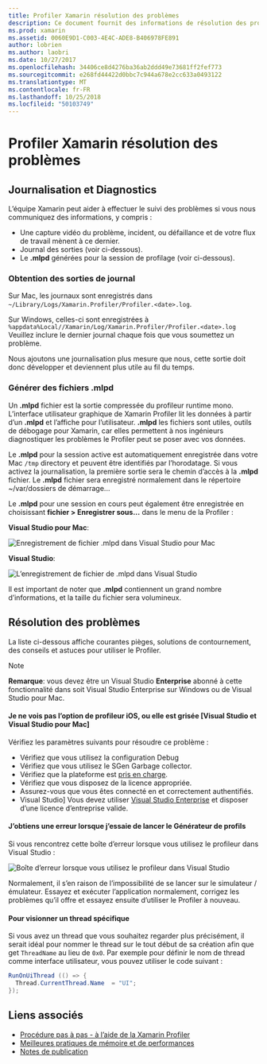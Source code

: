 ```yaml
---
title: Profiler Xamarin résolution des problèmes
description: Ce document fournit des informations de résolution des problèmes liées à la Xamarin Profiler. Il décrit les problèmes liés à la journalisation et diagnostics, l’IDE et d’autres rubriques.
ms.prod: xamarin
ms.assetid: 0060E9D1-C003-4E4C-ADE8-B406978FE891
author: lobrien
ms.author: laobri
ms.date: 10/27/2017
ms.openlocfilehash: 34406ce8d4276ba36ab2ddd49e73681ff2fef773
ms.sourcegitcommit: e268fd44422d0bbc7c944a678e2cc633a0493122
ms.translationtype: MT
ms.contentlocale: fr-FR
ms.lasthandoff: 10/25/2018
ms.locfileid: "50103749"
---
```

# <a name="xamarin-profiler-troubleshooting"></a>Profiler Xamarin résolution des problèmes

## <a name="logging-and-diagnostics"></a>Journalisation et Diagnostics

L’équipe Xamarin peut aider à effectuer le suivi des problèmes si vous nous communiquez des informations, y compris :

- Une capture vidéo du problème, incident, ou défaillance et de votre flux de travail mènent à ce dernier.
- Journal des sorties (voir ci-dessous).
- Le **.mlpd** générées pour la session de profilage (voir ci-dessous).

### <a name="getting-log-outputs"></a>Obtention des sorties de journal

Sur Mac, les journaux sont enregistrés dans `~/Library/Logs/Xamarin.Profiler/Profiler.<date>.log`.

Sur Windows, celles-ci sont enregistrées à `%appdata%Local//Xamarin/Log/Xamarin.Profiler/Profiler.<date>.log` Veuillez inclure le dernier journal chaque fois que vous soumettez un problème.

Nous ajoutons une journalisation plus mesure que nous, cette sortie doit donc développer et deviennent plus utile au fil du temps.

<a name="gen_mlpd" />

### <a name="generating-mlpd-files"></a>Générer des fichiers .mlpd

Un **.mlpd** fichier est la sortie compressée du profileur runtime mono. L’interface utilisateur graphique de Xamarin Profiler lit les données à partir d’un **.mlpd** et l’affiche pour l’utilisateur. **.mlpd** les fichiers sont utiles, outils de débogage pour Xamarin, car elles permettent à nos ingénieurs diagnostiquer les problèmes le Profiler peut se poser avec vos données.

Le **.mlpd** pour la session active est automatiquement enregistrée dans votre Mac `/tmp` directory et peuvent être identifiés par l’horodatage. Si vous activez la journalisation, la première sortie sera le chemin d’accès à la **.mlpd** fichier. Le **.mlpd** fichier sera enregistré normalement dans le répertoire ~/var/dossiers de démarrage...

Le **.mlpd** pour une session en cours peut également être enregistrée en choisissant **fichier > Enregistrer sous...** dans le menu de la Profiler :

**Visual Studio pour Mac**:

![](troubleshooting-images/image17.png "Enregistrement de fichier .mlpd dans Visual Studio pour Mac")

**Visual Studio**:

![](troubleshooting-images/image17-vs.png "L’enregistrement de fichier de .mlpd dans Visual Studio")

Il est important de noter que **.mlpd** contiennent un grand nombre d’informations, et la taille du fichier sera volumineux.

## <a name="troubleshooting"></a>Résolution des problèmes

La liste ci-dessous affiche courantes pièges, solutions de contournement, des conseils et astuces pour utiliser le Profiler.

> [!NOTE]
> **Remarque**: vous devez être un Visual Studio **Enterprise** abonné à cette fonctionnalité dans soit Visual Studio Enterprise sur Windows ou de Visual Studio pour Mac.

#### <a name="i-cant-see-the-ios-profiler-option-or-it-is-greyed-out-visual-studio-and-visual-studio-for-mac"></a>Je ne vois pas l’option de profileur iOS, ou elle est grisée [Visual Studio et Visual Studio pour Mac]

Vérifiez les paramètres suivants pour résoudre ce problème :

- Vérifiez que vous utilisez la configuration Debug
- Vérifiez que vous utilisez le SGen Garbage collector.
- Vérifiez que la plateforme est [pris en charge](~/tools/profiler/index.md#Profiler_Support).
- Vérifiez que vous disposez de la licence appropriée.
- Assurez-vous que vous êtes connecté en et correctement authentifiés.
- Visual Studio] Vous devez utiliser [Visual Studio Enterprise](https://visualstudio.microsoft.com/vs/enterprise/) et disposer d’une licence d’entreprise valide.

#### <a name="i-get-an-error-when-i-try-to-launch-the-profiler"></a>J’obtiens une erreur lorsque j’essaie de lancer le Générateur de profils

Si vous rencontrez cette boîte d’erreur lorsque vous utilisez le profileur dans Visual Studio :

![](troubleshooting-images/error.png "Boîte d’erreur lorsque vous utilisez le profileur dans Visual Studio")

Normalement, il s’en raison de l’impossibilité de se lancer sur le simulateur / émulateur. Essayez et exécuter l’application normalement, corrigez les problèmes qu’il offre et essayez ensuite d’utiliser le Profiler à nouveau.

#### <a name="to-watch-a-specific-thread"></a>Pour visionner un thread spécifique

Si vous avez un thread que vous souhaitez regarder plus précisément, il serait idéal pour nommer le thread sur le tout début de sa création afin que get `ThreadName` au lieu de `0x0`. Par exemple pour définir le nom de thread comme interface utilisateur, vous pouvez utiliser le code suivant :

```csharp
RunOnUiThread (() => {
  Thread.CurrentThread.Name  = "UI";
});
```

## <a name="related-links"></a>Liens associés

- [Procédure pas à pas - à l’aide de la Xamarin Profiler](~/tools/profiler/index.md)
- [Meilleures pratiques de mémoire et de performances](~/cross-platform/deploy-test/memory-perf-best-practices.md)
- [Notes de publication](https://developer.xamarin.com/releases/profiler/preview/)
